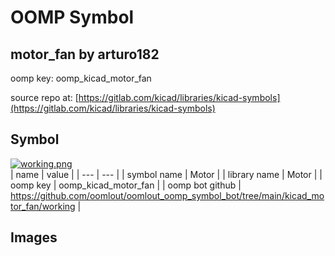 # OOMP Symbol  
## motor_fan  by arturo182  
  
oomp key: oomp_kicad_motor_fan  
  
source repo at: [https://gitlab.com/kicad/libraries/kicad-symbols](https://gitlab.com/kicad/libraries/kicad-symbols)  
## Symbol  
  
[![working.png](working_600.png)](working.png)  
| name | value | 
| --- | --- | 
| symbol name | Motor | 
| library name | Motor | 
| oomp key | oomp_kicad_motor_fan | 
| oomp bot github | https://github.com/oomlout/oomlout_oomp_symbol_bot/tree/main/kicad_motor_fan/working | 
## Images  
